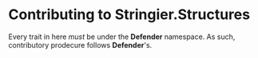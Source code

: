 ﻿# Contributing to Stringier.Structures

Every trait in here _must_ be under the **Defender** namespace. As such, contributory prodecure follows **Defender**'s.